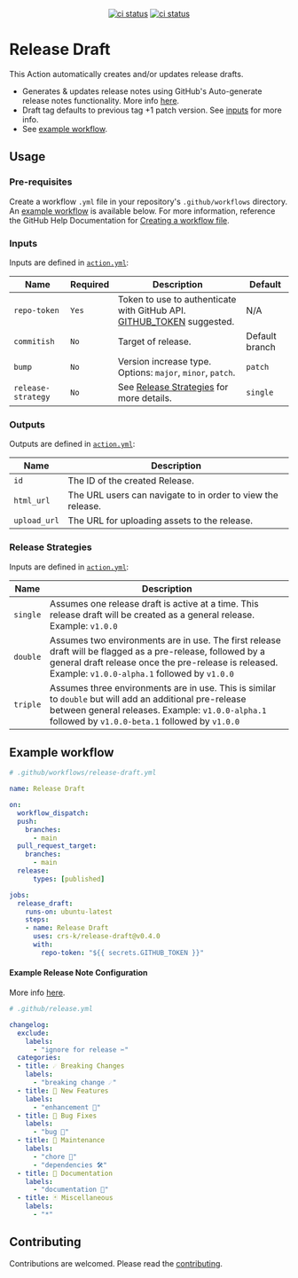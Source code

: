 <p align="center">
  <a href="https://github.com/crs-k/release-draft/actions"><img alt="ci status" src="https://github.com/crs-k/release-draft/actions/workflows/ci.yml/badge.svg"></a>
  <a href="https://github.com/crs-k/release-draft/actions"><img alt="ci status" src="https://github.com/crs-k/release-draft/actions/workflows/codeql-analysis.yml/badge.svg"></a>
</p>

# Release Draft

This Action automatically creates and/or updates release drafts.
* Generates & updates release notes using GitHub's Auto-generate release notes functionality. More info [here](https://docs.github.com/en/repositories/releasing-projects-on-github/automatically-generated-release-notes).
* Draft tag defaults to previous tag +1 patch version. See [inputs](https://github.com/crs-k/release-draft#inputs) for more info.
* See [example workflow](https://github.com/crs-k/release-draft#example-workflow).

## Usage

### Pre-requisites
Create a workflow `.yml` file in your repository's `.github/workflows` directory. An [example workflow](#example-workflow) is available below. For more information, reference the GitHub Help Documentation for [Creating a workflow file](https://help.github.com/en/articles/configuring-a-workflow#creating-a-workflow-file).

### Inputs
Inputs are defined in [`action.yml`](action.yml):

| Name | Required | Description | Default |
| ---- | -------- | ----------- | ------- |
| `repo-token` | `Yes`| Token to use to authenticate with GitHub API. [GITHUB_TOKEN](https://docs.github.com/en/actions/security-guides/automatic-token-authentication#about-the-github_token-secret) suggested. | N/A |
| `commitish` | `No` | Target of release. | Default branch |
| `bump` | `No` | Version increase type. Options: `major`, `minor`, `patch`. | `patch`
| `release-strategy` | `No` | See [Release Strategies](#release-strategies) for more details. | `single`

### Outputs
Outputs are defined in [`action.yml`](action.yml):

| Name | Description |
| ---- | ----------- |
| `id` | The ID of the created Release. |
| `html_url` | The URL users can navigate to in order to view the release. |
| `upload_url` | The URL for uploading assets to the release. |

### Release Strategies
Inputs are defined in [`action.yml`](action.yml):

| Name | Description |
| ---- | ----------- |
| `single` | Assumes one release draft is active at a time. This release draft will be created as a general release. Example: `v1.0.0` |
| `double` | Assumes two environments are in use. The first release draft will be flagged as a pre-release, followed by a general draft release once the pre-release is released. Example: `v1.0.0-alpha.1` followed by `v1.0.0` |
| `triple` | Assumes three environments are in use. This is similar to `double` but will add an additional pre-release between general releases. Example: `v1.0.0-alpha.1` followed by `v1.0.0-beta.1` followed by `v1.0.0` |

## Example workflow

```yaml
# .github/workflows/release-draft.yml

name: Release Draft

on:
  workflow_dispatch:
  push:
    branches:
      - main
  pull_request_target:
    branches:
      - main
  release:
      types: [published]

jobs:
  release_draft:
    runs-on: ubuntu-latest
    steps:
    - name: Release Draft
      uses: crs-k/release-draft@v0.4.0
      with:
        repo-token: "${{ secrets.GITHUB_TOKEN }}"
```
#### Example Release Note Configuration

More info [here](https://docs.github.com/en/repositories/releasing-projects-on-github/automatically-generated-release-notes#configuring-automatically-generated-release-notes).

```yaml
# .github/release.yml

changelog:
  exclude:
    labels:
      - "ignore for release ✂️"
  categories:
  - title: ☄️ Breaking Changes
    labels:
      - "breaking change ☄️"
  - title: 🎉 New Features 
    labels:
      - "enhancement 💎"
  - title: 🐛 Bug Fixes
    labels:
      - "bug 🐛"
  - title: 🧰 Maintenance
    labels: 
      - "chore 🧹"
      - "dependencies 🛠"
  - title: 📓 Documentation
    labels: 
      - "documentation 📓"
  - title: 🃏 Miscellaneous
    labels:
      - "*"
```

## Contributing
Contributions are welcomed. Please read the [contributing](https://github.com/crs-k/release-draft/blob/main/CONTRIBUTING.md).
